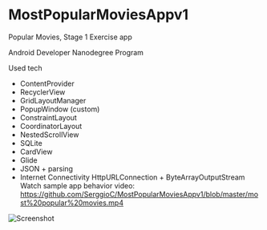 # MostPopularMoviesAppv1

Popular Movies, Stage 1 Exercise app

Android Developer Nanodegree Program

Used tech
- ContentProvider
- RecyclerView 
- GridLayoutManager
- PopupWindow (custom)
- ConstraintLayout
- CoordinatorLayout
- NestedScrollView
- SQLite
- CardView
- Glide
- JSON + parsing
- Internet Connectivity HttpURLConnection + ByteArrayOutputStream
Watch sample app behavior video: https://github.com/SerggioC/MostPopularMoviesAppv1/blob/master/most%20popular%20movies.mp4

![Screenshot](https://github.com/SerggioC/MostPopularMoviesAppv1/blob/master/Screenshot_20180228-170051.png?raw=true "Screenshot")

